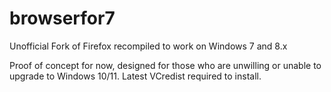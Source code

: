 # browserfor7
Unofficial Fork of Firefox recompiled to work on Windows 7 and 8.x

Proof of concept for now, designed for those who are unwilling or unable to upgrade to Windows 10/11.
Latest VCredist required to install.

